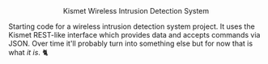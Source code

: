 <center>Kismet Wireless Intrusion Detection System</center>


Starting code for a wireless intrusion detection system project. It uses the Kismet REST-like interface which provides data and accepts commands via JSON. Over time it'll probably turn into something else but for now that is what _it is_. 🐈
